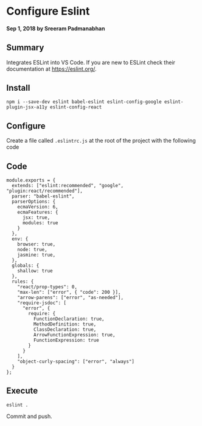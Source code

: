 # Configure Eslint

#### Sep 1, 2018 by Sreeram Padmanabhan

## Summary

Integrates ESLint into VS Code. If you are new to ESLint check their documentation at https://eslint.org/.

## Install

`npm i --save-dev eslint babel-eslint eslint-config-google eslint-plugin-jsx-a11y eslint-config-react`

## Configure

Create a file called `.eslintrc.js` at the root of the project with the following code

## Code

    module.exports = {
      extends: ["eslint:recommended", "google", "plugin:react/recommended"],
      parser: "babel-eslint",
      parserOptions: {
        ecmaVersion: 6,
        ecmaFeatures: {
          jsx: true,
          modules: true
        }
      },
      env: {
        browser: true,
        node: true,
        jasmine: true,
      },
      globals: {
        shallow: true
      },
      rules: {
        "react/prop-types": 0,
        "max-len": ["error", { "code": 200 }],
        "arrow-parens": ["error", "as-needed"],
        "require-jsdoc": [
          "error", {
            require: {
              FunctionDeclaration: true,
              MethodDefinition: true,
              ClassDeclaration: true,
              ArrowFunctionExpression: true,
              FunctionExpression: true
            }
          }
        ],
        "object-curly-spacing": ["error", "always"]
      }
    };

## Execute

`eslint .`


Commit and push.
